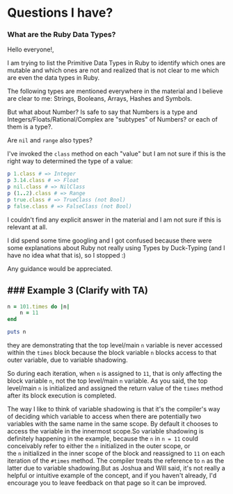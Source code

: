 # Questions I have?

### What are the Ruby Data Types?

Hello everyone!,

I am trying to list the Primitive Data Types in Ruby to identify which ones are mutable and which ones are not and realized that is not clear to me which are even the data types in Ruby. 

The following types are mentioned everywhere in the material and I believe are clear to me: Strings, Booleans, Arrays, Hashes and Symbols.

But what about Number? Is safe to say that Numbers is a type and Integers/Floats/Rational/Complex are "subtypes" of Numbers? or each of them is a type?.

Are `nil` and `range` also types?

I've invoked the `class` method on each "value" but I am not sure if this is the right way to determined the type of a value:

```ruby
p 1.class # => Integer
p 3.14.class # => Float
p nil.class # => NilClass
p (1..2).class # => Range
p true.class # => TrueClass (not Bool)
p false.class # => FalseClass (not Bool)
```

I couldn't find any explicit answer in the material and I am not sure if this is relevant at all. 

I did spend some time googling and I got confused because there were some explanations about Ruby not really using Types by Duck-Typing (and I have no idea what that is), so I stopped :) 

Any guidance would be appreciated.

## ### Example 3 (Clarify with TA)

```ruby
n = 101.times do |n|
	n = 11
end

puts n
```

they are demonstrating that the top level/main `n` variable is never accessed within the `times` block because the block variable `n` blocks access to that outer variable, due to variable shadowing.

So during each iteration, when `n` is assigned to `11`, that is only affecting the block variable `n`, not the top level/main `n` variable. As you said, the top level/main `n` is initialized and assigned the return value of the `times` method after its block execution is completed.

The way I like to think of variable shadowing is that it's the compiler's way of deciding which variable to access when there are potentially two variables with the same name in the same scope. By default it chooses to access the variable in the innermost scope.So variable shadowing is definitely happening in the example, because the `n` in `n = 11` could conceivably refer to either the `n` initialized in the outer scope, or the `n` initialized in the inner scope of the block and reassigned to `11` on each iteration of the `#times` method. The compiler treats the reference to `n` as the latter due to variable shadowing.But as Joshua and Will said, it's not really a helpful or intuitive example of the concept, and if you haven't already, I'd encourage you to leave feedback on that page so it can be improved.










